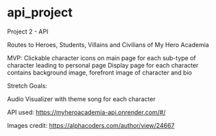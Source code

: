 # api_project
Project 2 - API 

Routes to Heroes, Students, Villains and Civilians of My Hero Academia

MVP:
Clickable character icons on main page for each sub-type of character leading to personal page
Display page for each character contains background image, forefront image of character and bio

Stretch Goals:

Audio Visualizer with theme song for each character


API used: https://myheroacademia-api.onrender.com/#/

Images credit: https://alphacoders.com/author/view/24667
